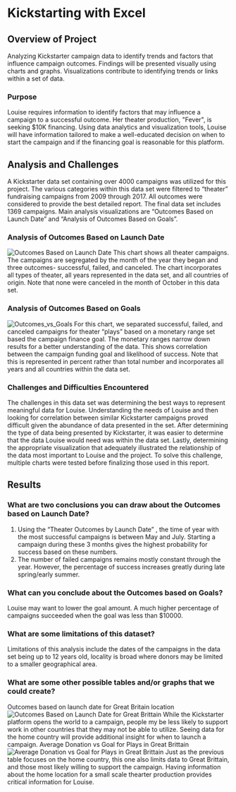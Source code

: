 # Kickstarting with Excel

## Overview of Project

Analyzing Kickstarter campaign data to identify trends and factors that influence campaign outcomes.  Findings will be presented visually using charts and graphs.  Visualizations contribute to identifying trends or links within a set of data.
   
### Purpose
Louise requires information to identify factors that may influence a campaign to a successful outcome.  Her theater production, "Fever", is seeking $10K financing.  Using data analytics and visualization tools, Louise will have information tailored to make a well-educated decision on when to start the campaign and if the financing goal is reasonable for this platform. 	

## Analysis and Challenges
A Kickstarter data set containing over 4000 campaigns was utilized for this project.   The various categories within this data set were filtered to “theater” fundraising campaigns from 2009 through 2017.  All outcomes were considered to provide the best detailed report.  The final data set includes 1369 campaigns.  Main analysis visualizations are “Outcomes Based on Launch Date” and “Analysis of Outcomes Based on Goals”.  

### Analysis of Outcomes Based on Launch Date
![Outcomes Based on Launch Date](https://user-images.githubusercontent.com/79231355/111241940-2675a980-85cc-11eb-808e-c52ebce75d54.png)
This chart shows all theater campaigns.  The campaigns are segregated by the month of the year they began and three outcomes- successful, failed, and canceled.  The chart incorporates all types of theater, all years represented in the data set, and all countries of origin.  Note that none were canceled in the month of October in this data set. 

### Analysis of Outcomes Based on Goals
![Outcomes_vs_Goals](https://user-images.githubusercontent.com/79231355/111241965-355c5c00-85cc-11eb-9851-06bcb54d3f43.png)
For this chart, we separated successful, failed, and canceled campaigns for theater “plays” based on a monetary range set based the campaign finance goal.  The monetary ranges narrow down results for a better understanding of the data.  This shows correlation between the campaign funding goal and likelihood of success.  Note that this is represented in percent rather than total number and incorporates all years and all countries within the data set. 

### Challenges and Difficulties Encountered
The challenges in this data set was determining the best ways to represent meaningful data for Louise.  Understanding the needs of Louise and then looking for correlation between similar Kickstarter campaigns proved difficult given the abundance of data presented in the set.  After determining the type of data being presented by Kickstarter, it was easier to determine that the data Louise would need was within the data set.  Lastly, determining the appropriate visualization that adequately illustrated the relationship of the data most important to Louise and the project.  To solve this challenge, multiple charts were tested before finalizing those used in this report. 

## Results

### What are two conclusions you can draw about the Outcomes based on Launch Date?
1.  Using the “Theater Outcomes by Launch Date” ,  the time of year with the most successful campaigns is between May and July.   Starting a campaign during these 3 months gives the highest probability for success based on these numbers. 
2.  The number of failed campaigns remains mostly constant through the year.  However, the percentage of success increases greatly during late spring/early summer. 
### What can you conclude about the Outcomes based on Goals?
Louise may want to lower the goal amount.  A much higher percentage of campaigns succeeded when the goal was less than $10000.    

### What are some limitations of this dataset?
Limitations of this analysis include the dates of the campaigns in the data set being up to 12 years old, locality is broad where donors may be limited to a smaller geographical area.  

### What are some other possible tables and/or graphs that we could create?
 
Outcomes based on launch date for Great Britain location
![Outcomes Based on Launch Date for Great Brittain](https://user-images.githubusercontent.com/79231355/111242078-6d639f00-85cc-11eb-81cd-c27b6ad03464.png)
While the Kickstarter platform opens the world to a campaign, people my be less likely to support work in other countries that they may not be able to utilize.  Seeing data for the home country will provide additional insight for when to launch a campaign. 
Average Donation vs Goal for Plays in Great Brittain
![Average Donation vs Goal for Plays in Great Brittain](https://user-images.githubusercontent.com/79231355/111242264-d519ea00-85cc-11eb-8172-e14147100fcc.png)
Just as the previous table focuses on the home country, this one also limits data to Great Brittain, and those most likely willing to support the campaign.  Having information about the home location for a small scale thearter production provides critical information for Louise. 
